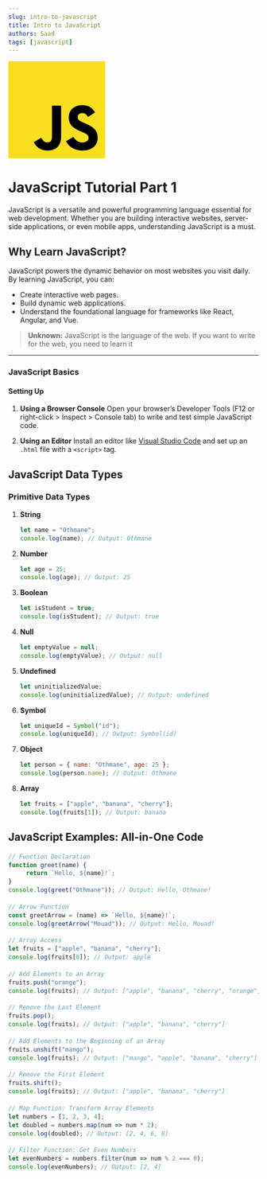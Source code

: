 ```yaml
---
slug: intro-to-javascript
title: Intro to JavaScript
authors: Saad 
tags: [javascript]
---
```


![JavaScript](img/intro-to-javascript.png)

# JavaScript Tutorial Part 1

JavaScript is a versatile and powerful programming language essential for web development. Whether you are building interactive websites, server-side applications, or even mobile apps, understanding JavaScript is a must.

<!-- truncate -->

## Why Learn JavaScript?

JavaScript powers the dynamic behavior on most websites you visit daily. By learning JavaScript, you can:
- Create interactive web pages.
- Build dynamic web applications.
- Understand the foundational language for frameworks like React, Angular, and Vue.

> **Unknown:** JavaScript is the language of the web. If you want to write for the web, you need to learn it
---

### JavaScript Basics

#### Setting Up
1. **Using a Browser Console**
    Open your browser’s Developer Tools (F12 or right-click > Inspect > Console tab) to write and test simple JavaScript code.

2. **Using an Editor**
    Install an editor like [Visual Studio Code](https://code.visualstudio.com/) and set up an `.html` file with a `<script>` tag.

## JavaScript Data Types

### Primitive Data Types

1. **String**
    ```javascript
    let name = "Othmane";
    console.log(name); // Output: Othmane
    ```

2. **Number**
    ```javascript
    let age = 25;
    console.log(age); // Output: 25
    ```

3. **Boolean**
    ```javascript
    let isStudent = true;
    console.log(isStudent); // Output: true
    ```

4. **Null**
    ```javascript
    let emptyValue = null;
    console.log(emptyValue); // Output: null
    ```

5. **Undefined**
    ```javascript
    let uninitializedValue;
    console.log(uninitializedValue); // Output: undefined
    ```

6. **Symbol**
    ```javascript
    let uniqueId = Symbol("id");
    console.log(uniqueId); // Output: Symbol(id)
    ```

7. **Object**
    ```javascript
    let person = { name: "Othmane", age: 25 };
    console.log(person.name); // Output: Othmane
    ```

8. **Array**
    ```javascript
    let fruits = ["apple", "banana", "cherry"];
    console.log(fruits[1]); // Output: banana
    ```

## JavaScript Examples: All-in-One Code

```javascript
// Function Declaration
function greet(name) {
     return `Hello, ${name}!`;
}
console.log(greet("Othmane")); // Output: Hello, Othmane!

// Arrow Function
const greetArrow = (name) => `Hello, ${name}!`;
console.log(greetArrow("Mouad")); // Output: Hello, Mouad!

// Array Access
let fruits = ["apple", "banana", "cherry"];
console.log(fruits[0]); // Output: apple

// Add Elements to an Array
fruits.push("orange");
console.log(fruits); // Output: ["apple", "banana", "cherry", "orange"]

// Remove the Last Element
fruits.pop();
console.log(fruits); // Output: ["apple", "banana", "cherry"]

// Add Elements to the Beginning of an Array
fruits.unshift("mango");
console.log(fruits); // Output: ["mango", "apple", "banana", "cherry"]

// Remove the First Element
fruits.shift();
console.log(fruits); // Output: ["apple", "banana", "cherry"]

// Map Function: Transform Array Elements
let numbers = [1, 2, 3, 4];
let doubled = numbers.map(num => num * 2);
console.log(doubled); // Output: [2, 4, 6, 8]

// Filter Function: Get Even Numbers
let evenNumbers = numbers.filter(num => num % 2 === 0);
console.log(evenNumbers); // Output: [2, 4]
```